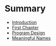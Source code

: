 # Summary

* [Introduction](README.md)
* [First Chapter](chapter1.md)
* [Program Design](program_design.md)
* [Meaningful Names](meaningful_names.md)

